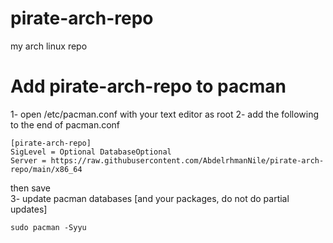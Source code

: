 # pirate-arch-repo

my arch linux repo

# Add pirate-arch-repo to pacman

1- open /etc/pacman.conf with your text editor as root
2- add the following to the end of pacman.conf
```
[pirate-arch-repo]
SigLevel = Optional DatabaseOptional
Server = https://raw.githubusercontent.com/AbdelrhmanNile/pirate-arch-repo/main/x86_64
```
then save <br />
3- update pacman databases [and your packages, do not do partial updates]
```
sudo pacman -Syyu
```
